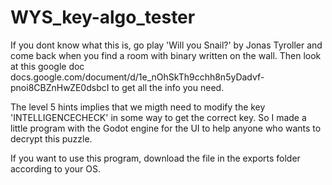 # WYS_key-algo_tester

If you dont know what this is,
go play 'Will you Snail?' by Jonas Tyroller
and come back when you find a room with binary written on the wall.
Then look at this google doc docs.google.com/document/d/1e_nOhSkTh9cchh8n5yDadvf-pnoi8CBZnHwZE0dsbcI
to get all the info you need.

The level 5 hints implies that we migth need to modify the key 'INTELLIGENCECHECK' in some way to get the correct key.
So I made a little program with the Godot engine for the UI
to help anyone who wants to decrypt this puzzle.

If you want to use this program, download the file in the exports folder according to your OS.
